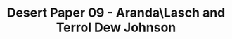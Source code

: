 ---
title: Desert Paper 09 - Aranda&#92;Lasch and Terrol Dew Johnson
layout: entry
presentation: side-by-side
object:
  - id: "2022-162"
order: 427
menu: false
---